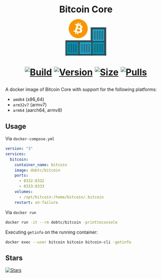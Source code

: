<h1 align="center">Bitcoin Core<br />
<div align="center">
<img src="https://raw.githubusercontent.com/dobtc/bitcoin/master/.github/logo.png" title="Logo" style="max-width:100%;" width="128" />
</div>
<div align="center">

[![Build]][build_url]
[![Version]][tag_url]
[![Size]][tag_url]
[![Pulls]][hub_url]

</div></h1>

A docker image of Bitcoin Core with support for the following platforms:

* `amd64` (x86_64)
* `arm32v7` (armv7)
* `arm64` (aarch64, armv8)

## Usage

Via `docker-compose.yml`

```yaml
version: "3"
services:
  bitcoin:
    container_name: bitcoin
    image: dobtc/bitcoin
    ports:
      - 8332:8332
      - 8333:8333
    volumes:
      - /opt/bitcoin:/home/bitcoin/.bitcoin
    restart: on-failure
```

Via `docker run`

```bash
docker run -it --rm dobtc/bitcoin -printtoconsole
```

Executing `getinfo` on the running container:

```bash
docker exec --user bitcoin bitcoin bitcoin-cli -getinfo
```

## Stars
[![Stars](https://starchart.cc/dobtc/bitcoin.svg?variant=adaptive)](https://starchart.cc/dobtc/bitcoin)

[build_url]: https://github.com/dobtc/bitcoin/
[hub_url]: https://hub.docker.com/r/dobtc/bitcoin
[tag_url]: https://hub.docker.com/r/dobtc/bitcoin/tags

[Build]: https://github.com/dobtc/bitcoin/actions/workflows/build.yml/badge.svg
[Size]: https://img.shields.io/docker/image-size/dobtc/bitcoin/latest?color=066da5&label=size
[Pulls]: https://img.shields.io/docker/pulls/dobtc/bitcoin.svg?style=flat&label=pulls&logo=docker
[Version]: https://img.shields.io/docker/v/dobtc/bitcoin/latest?arch=amd64&sort=semver&color=066da5
